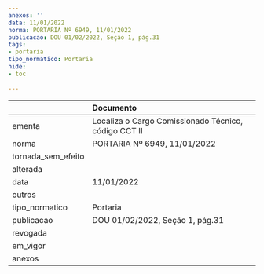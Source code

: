 ```yaml
---
anexos: ''
data: 11/01/2022
norma: PORTARIA Nº 6949, 11/01/2022
publicacao: DOU 01/02/2022, Seção 1, pág.31
tags:
- portaria
tipo_normatico: Portaria
hide: 
- toc 
 
---
```


|                    | Documento                                            |
|:-------------------|:-----------------------------------------------------|
| ementa             | Localiza o Cargo Comissionado Técnico, código CCT II |
| norma              | PORTARIA Nº 6949, 11/01/2022                         |
| tornada_sem_efeito |                                                      |
| alterada           |                                                      |
| data               | 11/01/2022                                           |
| outros             |                                                      |
| tipo_normatico     | Portaria                                             |
| publicacao         | DOU 01/02/2022, Seção 1, pág.31                      |
| revogada           |                                                      |
| em_vigor           |                                                      |
| anexos             |                                                      |